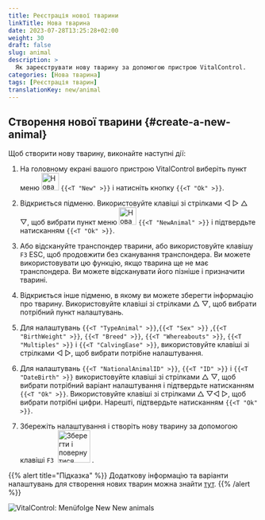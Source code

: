```yaml
---
title: Реєстрація нової тварини
linkTitle: Нова тварина
date: 2023-07-28T13:25:28+02:00
weight: 30
draft: false
slug: animal
description: >
  Як зареєструвати нову тварину за допомогою пристрою VitalControl.
categories: [Нова тварина]
tags: [Реєстрація тварин]
translationKey: new/animal
---
```

## Створення нової тварини {#create-a-new-animal}

Щоб створити нову тварину, виконайте наступні дії:

1. На головному екрані вашого пристрою VitalControl виберіть пункт меню <img src="/icons/main/new-animal.svg" width="35" align="bottom" alt="Нова тварина" /> `{{<T "New" >}}` і натисніть кнопку `{{<T "Ok" >}}`.

2. Відкриється підменю. Використовуйте клавіші зі стрілками ◁ ▷ △ ▽, щоб вибрати пункт меню <img src="/icons/main/new-animal.svg" width="35" align="bottom" alt="Нова тварина" /> `{{<T "NewAnimal" >}}` і підтвердьте натисканням `{{<T "Ok" >}}`.

3. Або відскануйте транспондер тварини, або використовуйте клавішу `F3` ESC, щоб продовжити без сканування транспондера. Ви можете використовувати цю функцію, якщо тварина ще не має транспондера. Ви можете відсканувати його пізніше і призначити тварині.

4. Відкриється інше підменю, в якому ви можете зберегти інформацію про тварину. Використовуйте клавіші зі стрілками △ ▽, щоб вибрати потрібний пункт налаштувань.

5. Для налаштувань `{{<T "TypeAnimal" >}}`,`{{<T "Sex" >}}` ,`{{<T "BirthWeight" >}}`, `{{<T "Breed" >}}`, `{{<T "Whereabouts" >}}`, `{{<T "Multiples" >}}` і `{{<T "CalvingEase" >}}`, використовуйте клавіші зі стрілками ◁ ▷, щоб вибрати потрібне налаштування.

6. Для налаштувань `{{<T "NationalAnimalID" >}}`, `{{<T "ID" >}}` і `{{<T "DateBirth" >}}` використовуйте клавіші зі стрілками △ ▽, щоб вибрати потрібний варіант налаштування і підтвердьте натисканням `{{<T "Ok" >}}`. Використовуйте клавіші зі стрілками △ ▽◁ ▷, щоб вибрати потрібні цифри. Нарешті, підтвердьте натисканням `{{<T "Ok" >}}`.

7. Збережіть налаштування і створіть нову тварину за допомогою клавіші `F3` &nbsp;<img src="/icons/footer/save_exit.svg" width="65" align="bottom" alt="Зберегти і повернутися" />&nbsp;.

{{% alert title="Підказка" %}}
Додаткову інформацію та варіанти налаштувань для створення нових тварин можна знайти [тут](../../settings/animal-registration/).
{{% /alert %}}


   ![VitalControl: Menüfolge New New animals](../images/new.png "Створити нову тварину")
